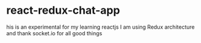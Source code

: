 # react-redux-chat-app
his is an experimental for my learning reactjs I am using Redux architecture and thank socket.io for all good things
